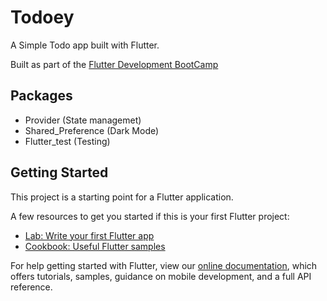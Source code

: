 # Todoey

A Simple Todo app built with Flutter.

Built as part of the [Flutter Development BootCamp](https://www.appbrewery.co/courses/enrolled/548873)


## Packages

- Provider (State managemet)
- Shared_Preference (Dark Mode)
- Flutter_test (Testing)

## Getting Started

This project is a starting point for a Flutter application.

A few resources to get you started if this is your first Flutter project:

- [Lab: Write your first Flutter app](https://flutter.dev/docs/get-started/codelab)
- [Cookbook: Useful Flutter samples](https://flutter.dev/docs/cookbook)

For help getting started with Flutter, view our
[online documentation](https://flutter.dev/docs), which offers tutorials,
samples, guidance on mobile development, and a full API reference.
